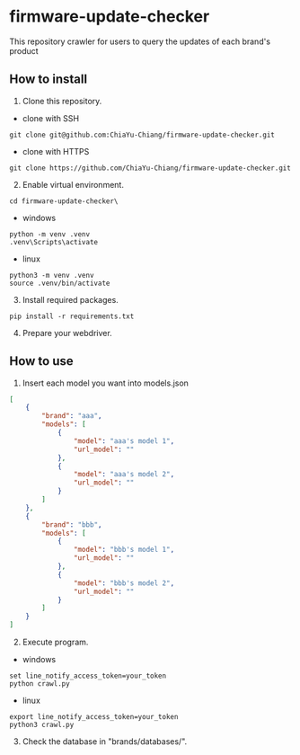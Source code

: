 # firmware-update-checker

This repository crawler for users to query the updates of each brand's product

## How to install

1. Clone this repository.
* clone with SSH
```shell
git clone git@github.com:ChiaYu-Chiang/firmware-update-checker.git
```
* clone with HTTPS
```shell
git clone https://github.com/ChiaYu-Chiang/firmware-update-checker.git
```
2. Enable virtual environment.
```shell
cd firmware-update-checker\
```
* windows
```shell
python -m venv .venv
.venv\Scripts\activate
```
* linux
```shell
python3 -m venv .venv
source .venv/bin/activate
```
3. Install required packages.
```shell
pip install -r requirements.txt
```
4. Prepare your webdriver.

## How to use

1. Insert each model you want into models.json 
```json
[
    {
        "brand": "aaa",
        "models": [
            {
                "model": "aaa's model 1",
                "url_model": ""
            },
            {
                "model": "aaa's model 2",
                "url_model": ""
            }
        ]
    },
    {
        "brand": "bbb",
        "models": [
            {
                "model": "bbb's model 1",
                "url_model": ""
            },
            {
                "model": "bbb's model 2",
                "url_model": ""
            }
        ]
    }
]
```
2. Execute program.
* windows
```shell
set line_notify_access_token=your_token
python crawl.py
```
* linux
```shell
export line_notify_access_token=your_token
python3 crawl.py
```
3. Check the database in "brands/databases/".
